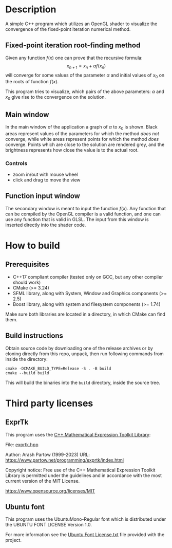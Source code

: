 # Description

A simple C++ program which utilizes an OpenGL shader to visualize the convergence of the fixed-point iteration numerical method.

## Fixed-point iteration root-finding method

Given any function $f(x)$ one can prove that the recursive formula:
$$x_{n+1}=x_n + \alpha f(x_n)$$
will converge for some values of the parameter $\alpha$ and initial values of $x_0$ on the roots of function $f(x)$.

This program tries to visualize, which pairs of the above parameters: $\alpha$ and $x_0$ give rise to the convergence on the solution.

## Main window

In the main window of the application a graph of $\alpha$ to $x_0$ is shown. Black areas represent values of the parameters for which the method *does not* converge, while white areas represent points for which the method *does* converge. Points which are close to the solution are rendered grey, and the brightness represents how close the value is to the actual root.

### Controls

- zoom in/out with mouse wheel
- click and drag to move the view

## Function input window

The secondary window is meant to input the function $f(x)$. Any function that can be compiled by the OpenGL compiler is a valid function, and one can use any function that is valid in GLSL. The input from this window is inserted directly into the shader code.

# How to build

## Prerequisites

- C++17 compliant compiler (tested only on GCC, but any other compiler should work)
- CMake (>= 3.24)
- SFML library, along with System, Window and Graphics components (>= 2.5)
- Boost library, along with system and filesystem components (>= 1.74)

Make sure both libraries are located in a directory, in which CMake can find them.

## Build instructions

Obtain source code by downloading one of the release archives or by cloning directly from this repo, unpack, then run following commands from inside the directory:
```
cmake -DCMAKE_BUILD_TYPE=Release -S . -B build
cmake --build build
```
This will build the binaries into the `build` directory, inside the source tree.

# Third party licenses

## ExprTk

This program uses the [C++ Mathematical Expression Toolkit Library](https://github.com/ArashPartow/exprtk):

File: [exprtk.hpp](third_party/include/exprtk.hpp)

Author: Arash Partow (1999-2023)
URL: https://www.partow.net/programming/exprtk/index.html 

Copyright notice:
Free  use  of  the  C++  Mathematical  Expression  Toolkit  Library is
permitted under the guidelines and in accordance with the most current
version of the MIT License.

https://www.opensource.org/licenses/MIT

## Ubuntu font

This program uses the UbuntuMono-Regular font which is distributed under the UBUNTU FONT LICENSE Version 1.0.

For more information see the [Ubuntu Font License.txt](https://github.com/roghed/convergence/blob/master/Ubuntu%20Font%20License.txt) file provided with the project.
